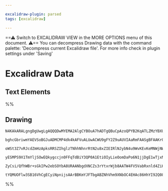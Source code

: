 ```yaml
---

excalidraw-plugin: parsed
tags: [excalidraw]

---
```

==⚠  Switch to EXCALIDRAW VIEW in the MORE OPTIONS menu of this document. ⚠== You can decompress Drawing data with the command palette: 'Decompress current Excalidraw file'. For more info check in plugin settings under 'Saving'


# Excalidraw Data
## Text Elements
%%
## Drawing
```compressed-json
N4KAkARALgngDgUwgLgAQQQDwMYEMA2AlgCYBOuA7hADTgQBuCpAzoQPYB2KqATLZMzYBXUtiRoIACyhQ4zZAHoFAc0JRJQgEYA6bGwC2CgF7N6hbEcK4OCtptbErHALRY8RMpWdx8Q1TdIEfARcZgRmBShcZQUebTiAdho6IIR9BA4oZm4AbXAwUDAi6HhxdEDsKI5lYOSiyEYWdi40AEY+fIamVk4AOU4xblaATgAOBIA2HlGABh4O+ohCDmIs

bghcGbriwmYAEVSoBGJuADMCMP4dk4kAFVuALUwACWU9gFY2Z9uAUVIAaRmFAASgBFAAKrQAwttIKdCPh8ABlWC1CSCDywiDMKCkNgAawQAHUSOpuAtiji8YSUTA0egMSQsXi/JIOOFsm0rpA2HBcNg1DAhjMZtyNtV6aLOhBMNxnABmeWjeIAFgSrQmrVGE3ePHlKpVYqFaGcWoS2hmuuG73eUwSBtahulVIJCChbHwbFI6wAxK0EP7/VjNPz8c

oWSt3Z7vRJcdZmHzApksRRSZIhglzTNhhNhnrRtN2u8xZIEIRlNJybN4u9WvKEvKeMNWjNWraxWFjkMVXnWq0Eu8VRMxeHhHAAJLETmoHIAXTFp3I6Un3A4QkRYojxHZzGnhUWsEQ3HlnQAvmLNMIVj9gulMtO52KhHBiLgjjdUP2RhN5XnRkPRnlMUiA4fFV3XfBgLYbBCQ/c58DCfJT3Aec6FwOA4BRN8yn3aBS3SdYiArKBtgYQgEAoAAhUNR

yESMPS9X1TmYljSOwEQkygccjn0FFqTdBiY3QP0A1EtiOIyLieOomDaPo6N1jjDgE1wTjxNITjuLSAAxBFkVRMpsQ9JkrggdiNMkrTeNxV0SWIMk0ApMyJMyKy+NdWl6SMzFTPMzSeOBYQKx3adWl8lypLSAB5PkBVgYUpWKPzLJ47TOCgbTcH0BFjU/cKLNc1L0qRQgjDKHhEsgZLCrSW4sCgABBIiWnQYJThI/L/LSLDSEajS2AoUtcA/NcN3y

ZyCsi/QfhWBr+sGkIPw2ebSOYbA8URAANbgdXNCZs3rYtxrWjb8AATW4FV5VabRxnld4ZiHJUJnVYZTKMNgDG4fcGgIIQylaJDOpStJAro7cOXWLdSPDEgSrK8CxuKWHiCjRi0B+iBKI9JafShYZ8fx7TtKxYEEGUddVN9H49hpmniYgIHxuqqB3MJGKoGaadRsg8a4ECMxhGYABxUg4dKsoedMxcsoQMmViYZZlG+6UMlwTRgg/XF/rFbAiDgbh

tYQMUOFlw3SB16VhCgECyiNpnijsAArBBKmYJFTbgABZNhVhm9XNbOC4EHAc86HhYI92Q08gA===
```
%%